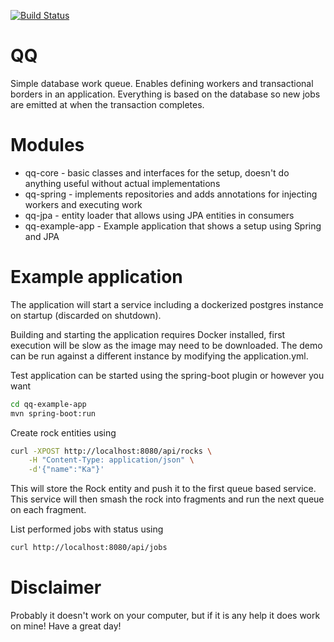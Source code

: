 [![Build Status](https://travis-ci.org/rygh/qq.svg?branch=master)](https://travis-ci.org/rygh/qq)

QQ
============

Simple database work queue. Enables defining workers and transactional borders in an application. Everything is based on the database so new jobs are emitted at when the transaction completes.


Modules
===========
* qq-core - basic classes and interfaces for the setup, doesn't do anything useful without actual implementations
* qq-spring - implements repositories and adds annotations for injecting workers and executing work
* qq-jpa - entity loader that allows using JPA entities in consumers
* qq-example-app - Example application that shows a setup using Spring and JPA

Example application
============
The application will start a service including a dockerized postgres instance on startup (discarded on shutdown).

Building and starting the application requires Docker installed, first execution will be slow as the image may need to be downloaded. The demo can be run against a different instance by modifying the application.yml.

Test application can be started using the spring-boot plugin or however you want

```sh
cd qq-example-app
mvn spring-boot:run
```

Create rock entities using 

```sh
curl -XPOST http://localhost:8080/api/rocks \
	-H "Content-Type: application/json" \
 	-d'{"name":"Ka"}' 
```

This will store the Rock entity and push it to the first queue based service. 
This service will then smash the rock into fragments and run the next queue on each fragment. 

List performed jobs with status using

```sh
curl http://localhost:8080/api/jobs 
```


Disclaimer
==============
Probably it doesn't work on your computer, but if it is any help it does work on mine! Have a great day!

